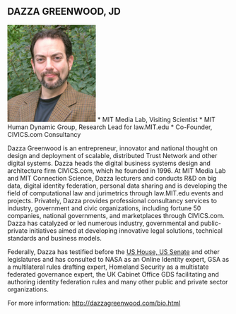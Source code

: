 ## DAZZA GREENWOOD, JD
<img width="200" alt="dazza-photo" src="https://github.com/BridgingBanks/GeneralSpecificationsDocumentation/blob/gh-pages/Dazza/dazzag_headshot.jpg">
* MIT Media Lab, Visiting Scientist 
* MIT Human Dynamic Group, Research Lead for law.MIT.edu
* Co-Founder, CIVICS.com Consultancy


Dazza Greenwood is an entrepreneur, innovator and national thought on design and deployment of scalable, distributed Trust Network and other digital systems. Dazza heads the digital business systems design and architecture firm CIVICS.com, which he founded in 1996. At MIT Media Lab and MIT Connection Science, Dazza lecturers and conducts R&D on big data, digital identity federation, personal data sharing and is developing the field of computational law and jurimetrics through law.MIT.edu events and projects. Privately, Dazza provides professional consultancy services to industry, government and civic organizations, including fortune 50 companies, national governments, and marketplaces through CIVICS.com. Dazza has catalyzed or led numerous industry, governmental and public-private initiatives aimed at developing innovative legal solutions, technical standards and business models.

Federally, Dazza has testified before the [US House, US Senate](http://dazzagreenwood.com/Materials/Testimony) and other legislatures and has consulted to NASA as an Online Identity expert, GSA as a multilateral rules drafting expert, Homeland Security as a multistate federated governance expert, the UK Cabinet Office GDS facilitating and authoring identity federation rules and many other public and private sector organizations.

For more information: <a href="http://dazzagreenwood.com/bio.html">http://dazzagreenwood.com/bio.html</a>

